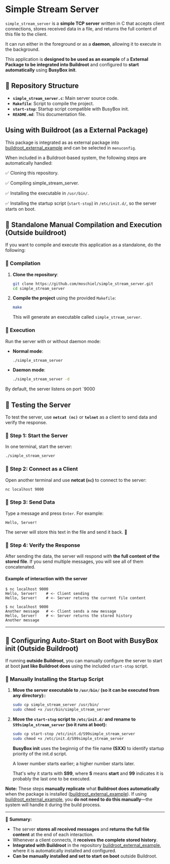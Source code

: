# Simple Stream Server

`simple_stream_server` is a **simple TCP server** written in C that accepts client connections, stores received data in a file, and returns the full content of this file to the client. 

It can run either in the foreground or as a **daemon**, allowing it to execute in the background.

This application is **designed to be used as an example** of a **External Package to be integrated into Buildroot** and configured to **start automatically** using **BusyBox init**.

## 📂 Repository Structure

- **`simple_stream_server.c`**: Main server source code.
- **`Makefile`**: Script to compile the project.
- **`start-stop`**: Startup script compatible with BusyBox init.
- **`README.md`**: This documentation file.

## Using with Buildroot (as a External Package)

This package is integrated as as external package into [buildroot_external_example](https://github.com/moschiel/buildroot_external_example) and can be selected in `menuconfig`.

When included in a Buildroot-based system, the following steps are automatically handled: 

✅ Cloning this repository.

✅ Compiling simple_stream_server.

✅ Installing the executable in `/usr/bin/`.

✅ Installing the startup script (`start-stop`) in `/etc/init.d/`, so the server starts on boot.


## 🚀 Standalone Manual Compilation and Execution (Outside buildroot)
If you want to compile and execute this application as a standalone, do the following:

### 🔹 Compilation

1. **Clone the repository**:
   ```bash
   git clone https://github.com/moschiel/simple_stream_server.git
   cd simple_stream_server
   ```

2. **Compile the project** using the provided `Makefile`:
   ```bash
   make
   ```
   This will generate an executable called `simple_stream_server`.

### 🔹 Execution

Run the server with or without daemon mode:

- **Normal mode**:
  ```bash
  ./simple_stream_server
  ```

- **Daemon mode**:
  ```bash
  ./simple_stream_server -d
  ```

By default, the server listens on port `9000


## 🔄 Testing the Server

To test the server, use **`netcat (nc)`** or **`telnet`** as a client to send data and verify the response.

### **🔹 Step 1: Start the Server**
In one terminal, start the server:
```bash
./simple_stream_server
```

### **🔹 Step 2: Connect as a Client**
Open another terminal and use **netcat (`nc`)** to connect to the server:
```bash
nc localhost 9000
```

### **🔹 Step 3: Send Data**
Type a message and press `Enter`. For example:
```text
Hello, Server!
```

The server will store this text in the file and send it back. 📩

### **🔹 Step 4: Verify the Response**
After sending the data, the server will respond with **the full content of the stored file**. If you send multiple messages, you will see all of them concatenated.

#### **Example of interaction with the server**
```
$ nc localhost 9000
Hello, Server!    # <- Client sending
Hello, Server!    # <- Server returns the current file content

$ nc localhost 9000
Another message   # <- Client sends a new message
Hello, Server!    # <- Server returns the stored history
Another message
```

---

## 🔄 Configuring Auto-Start on Boot with BusyBox init (Outside Buildroot)

If running **outside Buildroot**, you can manually configure the server to start at boot **just like Buildroot does** using the included `start-stop` script.

### 🔹 Manually Installing the Startup Script
1. **Move the server executable to `/usr/bin/` (so it can be executed from any directory):**:  
   ```bash
   sudo cp simple_stream_server /usr/bin/
   sudo chmod +x /usr/bin/simple_stream_server
   ```

2. **Move the `start-stop` script to `/etc/init.d/` and rename to `S99simple_stream_server` (so it runs at boot):**  
   ```bash
   sudo cp start-stop /etc/init.d/S99simple_stream_server
   sudo chmod +x /etc/init.d/S99simple_stream_server
   ```
   **BusyBox init** uses the beginnig of the file name **(SXX)** to identify startup priority of the init.d script.

   A lower number starts earlier; a higher number starts later.

   That's why it starts with **S99**, where **S** means **start** and **99** indicates it is probably the last one to be executed.


**Note:** These steps **manually replicate** what **Buildroot does automatically** when the package is installed ([buildroot_external_example](https://github.com/moschiel/buildroot_external_example)). If using [buildroot_external_example](https://github.com/moschiel/buildroot_external_example), you **do not need to do this manually**—the system will handle it during the build process.

---


📌 **Summary:**  
- The server **stores all received messages** and **returns the full file content** at the end of each interaction.  
- Whenever a client connects, it **receives the complete stored history**.
- **Integrated with Buildroot** in the repository [buildroot_external_example](https://github.com/moschiel/buildroot_external_example), where it is automatically installed and configured.  
- **Can be manually installed and set to start on boot** outside Buildroot.  
